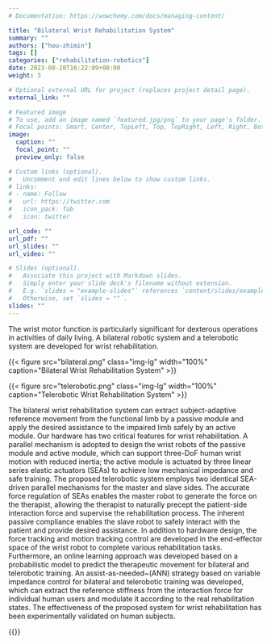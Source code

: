 ```yaml
---
# Documentation: https://wowchemy.com/docs/managing-content/

title: "Bilateral Wrist Rehabilitation System"
summary: ""
authors: ["hou-zhimin"]
tags: []
categories: ["rehabilitation-robotics"]
date: 2023-08-20T16:22:09+08:00
weight: 3

# Optional external URL for project (replaces project detail page).
external_link: ""

# Featured image
# To use, add an image named `featured.jpg/png` to your page's folder.
# Focal points: Smart, Center, TopLeft, Top, TopRight, Left, Right, BottomLeft, Bottom, BottomRight.
image:
  caption: ""
  focal_point: ""
  preview_only: false

# Custom links (optional).
#   Uncomment and edit lines below to show custom links.
# links:
# - name: Follow
#   url: https://twitter.com
#   icon_pack: fab
#   icon: twitter

url_code: ""
url_pdf: ""
url_slides: ""
url_video: ""

# Slides (optional).
#   Associate this project with Markdown slides.
#   Simply enter your slide deck's filename without extension.
#   E.g. `slides = "example-slides"` references `content/slides/example-slides.md`.
#   Otherwise, set `slides = ""`.
slides: ""
---
```


The wrist motor function is particularly significant for dexterous operations in activities of daily living. A bilateral robotic system and a telerobotic system are developed for wrist rehabilitation. 

{{< figure src="bilateral.png" class="img-lg" width="100%" caption="Bilateral Wrist Rehabilitation System" >}}

{{< figure src="telerobotic.png" class="img-lg" width="100%" caption="Telerobotic Wrist Rehabilitation System" >}}

The bilateral wrist rehabilitation system can extract subject-adaptive reference movement from the functional limb by a passive module and apply the desired assistance to the impaired limb safely by an active module. Our hardware has two critical features for wrist rehabilitation. A parallel mechanism is adopted to design the wrist robots of the passive module and active module, which can support three-DoF human wrist motion with reduced inertia; the active module is actuated by three linear series elastic actuators (SEAs) to achieve low mechanical impedance and safe training. The proposed telerobotic system employs two identical SEA-driven parallel mechanisms for the master and slave sides. The accurate force regulation of SEAs enables the master robot to generate the force on the therapist, allowing the therapist to naturally precept the patient-side interaction force and supervise the rehabilitation process. The inherent passive compliance enables the slave robot to safely interact with the patient and provide desired assistance. In addition to hardware design, the force tracking and motion tracking control are developed in the end-effector space of the wrist robot to complete various rehabilitation tasks. Furthermore, an online learning approach was developed based on a probabilistic model to predict the therapeutic movement for bilateral and telerobotic training. An assist-as-needed~(ANN) strategy based on variable impedance control for bilateral and telerobotic training was developed, which can extract the reference stiffness from the interaction force for individual human users and modulate it according to the real rehabilitation states.  The effectiveness of the proposed system for wrist rehabilitation has been experimentally validated on human subjects.  

{{<youtube dd9NHM37I1k>}}
